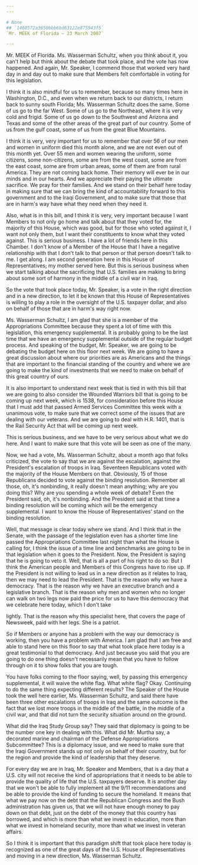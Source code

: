 ```yaml
---
---

# None
## `1460572a3650bbb6bd63122e875943f5`
`Mr. MEEK of Florida — 23 March 2007`

---
```



Mr. MEEK of Florida. Ms. Wasserman Schultz, when you think about it, 
you can't help but think about the debate that took place, and the vote 
has now happened. And again, Mr. Speaker, I commend those that worked 
very hard day in and day out to make sure that Members felt comfortable 
in voting for this legislation.

I think it is also mindful for us to remember, because so many times 
here in Washington, D.C., and even when we return back to our 
districts, I return back to sunny south Florida; Ms. Wasserman Schultz 
does the same. Some of us go to the far West. Some of us go to the 
Northeast, where it is very cold and frigid. Some of us go down to the 
Southwest and Arizona and Texas and some of the other areas of the 
great part of our country. Some of us from the gulf coast, some of us 
from the great Blue Mountains.

I think it is very, very important for us to remember that over 56 of 
our men and women in uniform died this month alone, and we are not even 
out of this month yet. Over 55 men and women wearing the uniform, some 
citizens, some non-citizens, some are from the west coast, some are 
from the east coast, some are from urban areas, some of them are from 
rural America. They are not coming back home. Their memory will ever be 
in our minds and in our hearts. And we appreciate their paying the 
ultimate sacrifice. We pray for their families. And we stand on their 
behalf here today in making sure that we can bring the kind of 
accountability forward to this government and to the Iraqi Government, 
and to make sure that those that are in harm's way have what they need 
when they need it.

Also, what is in this bill, and I think it is very, very important 
because I want Members to not only go home and talk about that they 
voted for, the majority of this House, which was good, but for those 
who voted against it, I want not only them, but I want their 
constituents to know what they voted against. This is serious business. 
I have a lot of friends here in this Chamber. I don't know of a Member 
of the House that I have a negative relationship with that I don't talk 
to that person or that person doesn't talk to me. I get along. I am 
second generation here in this House of Representatives; my mother 
served here. But this is serious business when we start talking about 
the sacrificing that U.S. families are making to bring about some sort 
of harmony in the middle of a civil war in Iraq.

So the vote that took place today, Mr. Speaker, is a vote in the 
right direction and in a new direction, to let it be known that this 
House of Representatives is willing to play a role in the oversight of 
the U.S. taxpayer dollar, and also on behalf of those that are in 
harm's way right now.

Ms. Wasserman Schultz, I am glad that she is a member of the 
Appropriations Committee because they spent a lot of time with this 
legislation, this emergency supplemental. It is probably going to be 
the last time that we have an emergency supplemental outside of the 
regular budget process. And speaking of the budget, Mr. Speaker, we are 
going to be debating the budget here on this floor next week. We are 
going to have a great discussion about where our priorities are as 
Americans and the things that are important to the financial standing 
of the country and where we are going to make the kind of investments 
that we need to make on behalf of this great country of ours.

It is also important to understand next week that is tied in with 
this bill that we are going to also consider the Wounded Warriors bill 
that is going to be coming up next week, which is 1538, for 
consideration before this House that I must add that passed Armed 
Services Committee this week with a unanimous vote, to make sure that 
we correct some of the issues that are dealing with our veterans. And 
we are going to deal with H.R. 1401, that is the Rail Security Act that 
will be coming up next week.

This is serious business, and we have to be very serious about what 
we do here. And I want to make sure that this vote will be seen as one 
of the many.

Now, we had a vote, Ms. Wasserman Schultz, about a month ago that 
folks criticized, the vote to say that we are against the escalation, 
against the President's escalation of troops in Iraq. Seventeen 
Republicans voted with the majority of the House Members on that. 
Obviously, 15 of those Republicans decided to vote against the binding 
resolution. Remember all those, oh, it's nonbinding, it really doesn't 
mean anything; why are you doing this? Why are you spending a whole 
week of debate? Even the President said, oh, it's nonbinding. And the 
President said at that time a binding resolution will be coming which 
will be the emergency supplemental. I want to know the House of 
Representatives' stand on the binding resolution.

Well, that message is clear today where we stand. And I think that in 
the Senate, with the passage of the legislation even has a shorter time 
line passed the Appropriations Committee last night than what the House 
is calling for, I think the issue of a time line and benchmarks are 
going to be in that legislation when it goes to the President. Now, the 
President is saying that he is going to veto it. Well, that is all a 
part of his right to do so. But I think the American people and Members 
of this Congress have to rise up. If the President is not willing to 
lead us in a new direction as it relates to Iraq, then we may need to 
lead the President. That is the reason why we have a democracy. That is 
the reason why we have an executive branch and a legislative branch. 
That is the reason why men and women who no longer can walk on two legs 
now paid the price for us to have this democracy that we celebrate here 
today, which I don't take


lightly. That is the reason why this specialist here, that covers the 
page of Newsweek, paid with her legs. She is a patriot.

So if Members or anyone has a problem with the way our democracy is 
working, then you have a problem with America. I am glad that I am free 
and able to stand here on this floor to say that what took place here 
today is a great testimonial to that democracy. And just because you 
said that you are going to do one thing doesn't necessarily mean that 
you have to follow through on it to show folks that you are tough.

You have folks coming to the floor saying, well, by passing this 
emergency supplemental, it will waive the white flag. What white flag? 
Okay. Continuing to do the same thing expecting different results? The 
Speaker of the House took the well here earlier, Ms. Wasserman Schultz, 
and said there have been three other escalations of troops in Iraq and 
the same outcome is the fact that we lost more troops in the middle of 
the battle, in the middle of a civil war, and that did not turn the 
security situation around on the ground.


What did the Iraq Study Group say? They said that diplomacy is going 
to be the number one key in dealing with this. What did Mr. Murtha say, 
a decorated marine and chairman of the Defense Appropriations 
Subcommittee? This is a diplomacy issue, and we need to make sure that 
the Iraqi Government stands up not only on behalf of their country, but 
for the region and provide the kind of leadership that they deserve.

For every day we are in Iraq, Mr. Speaker and Members, that is a day 
that a U.S. city will not receive the kind of appropriations that it 
needs to be able to provide the quality of life that the U.S. taxpayers 
deserve. It is another day that we won't be able to fully implement all 
the 9/11 recommendations and be able to provide the kind of funding to 
secure the homeland. It means that what we pay now on the debt that the 
Republican Congress and the Bush administration has given us, that we 
will not have enough money to pay down on that debt, just on the debt 
of the money that this country has borrowed, and which is more than 
what we invest in education, more than what we invest in homeland 
security, more than what we invest in veteran affairs.

So I think it is important that this paradigm shift that took place 
here today is recognized as one of the great days of the U.S. House of 
Representatives and moving in a new direction, Ms. Wasserman Schultz.